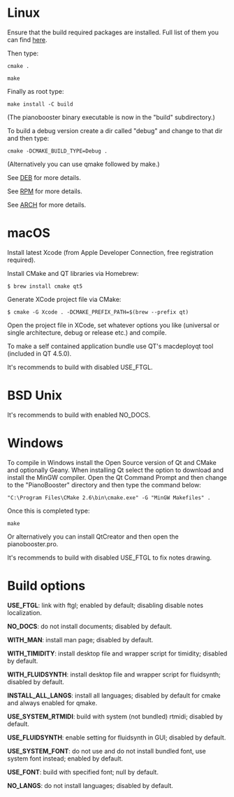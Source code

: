 # Linux

Ensure that the build required packages are installed. Full list of them you can find [here](pkgs).

Then type:

```cmake .```

```make```

Finally as root type:

```make install -C build```

(The pianobooster binary executable is now in the "build" subdirectory.)

To build a debug version create a dir called "debug" and change to that dir and then type:

```cmake -DCMAKE_BUILD_TYPE=Debug .```

(Alternatively you can use qmake followed by make.)

See [DEB](pkgs/deb) for more details.

See [RPM](pkgs/rpm/pianobooster.spec) for more details.

See [ARCH](pkgs/arch/PKGBUILD) for more details.

# macOS

Install latest Xcode (from Apple Developer Connection, free registration required).

Install CMake and QT libraries via Homebrew:

```$ brew install cmake qt5```

Generate XCode project file via CMake:

```$ cmake -G Xcode . -DCMAKE_PREFIX_PATH=$(brew --prefix qt)```

Open the project file in XCode, set whatever options you like (universal or single architecture,
debug or release etc.) and compile.

To make a self contained application bundle use QT's macdeployqt tool (included in QT 4.5.0).

It's recommends to build with disabled USE_FTGL.

# BSD Unix

It's recommends to build with enabled NO_DOCS.

# Windows

To compile in Windows install the Open Source version of Qt and CMake and optionally Geany.
When installing Qt select the option to download and install the MinGW compiler. Open the
Qt Command Prompt and then change to the "PianoBooster" directory and then type the
command below:

```"C:\Program Files\CMake 2.6\bin\cmake.exe" -G "MinGW Makefiles" .```

Once this is completed type:

```make```

Or alternatively you can install QtCreator and then open the pianobooster.pro.

It's recommends to build with disabled USE_FTGL to fix notes drawing.

# Build options

**USE_FTGL**: link with ftgl; enabled by default; disabling disable notes localization.

**NO_DOCS**: do not install documents; disabled by default.

**WITH_MAN**: install man page; disabled by default.

**WITH_TIMIDITY**: install desktop file and wrapper script for timidity; disabled by default.

**WITH_FLUIDSYNTH**: install desktop file and wrapper script for fluidsynth; disabled by default.

**INSTALL_ALL_LANGS**: install all languages; disabled by default for cmake and always enabled for qmake.

**USE_SYSTEM_RTMIDI**: build with system (not bundled) rtmidi; disabled by default.

**USE_FLUIDSYNTH**: enable setting for fluidsynth in GUI; disabled by default.

**USE_SYSTEM_FONT**: do not use and do not install bundled font, use system font instead; enabled by default.

**USE_FONT**: build with specified font; null by default.

**NO_LANGS**: do not install languages; disabled by default.
